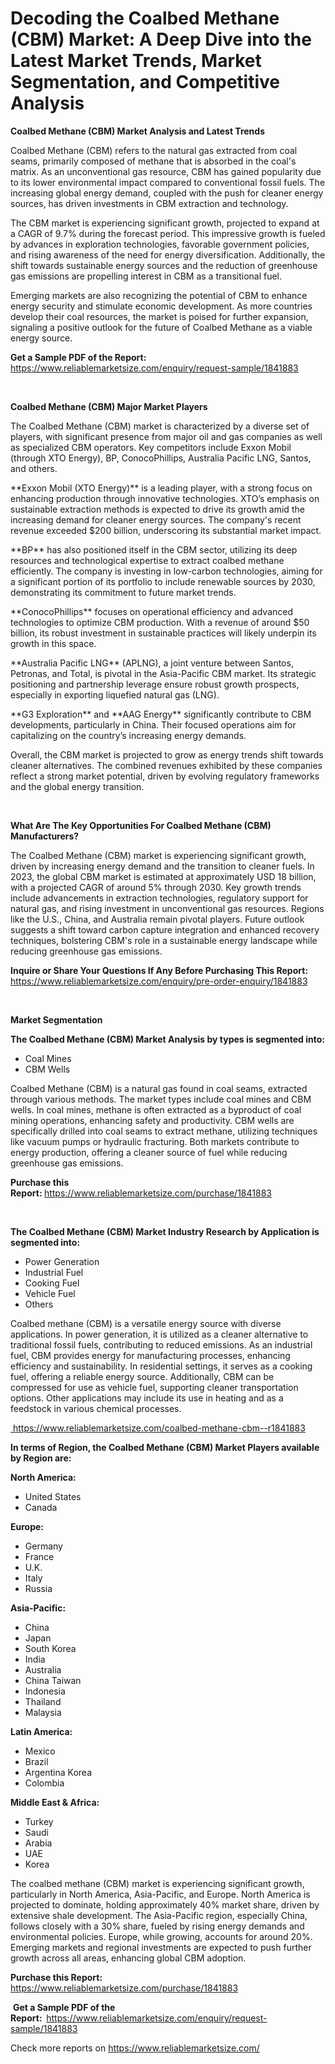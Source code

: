<p><h1>Decoding the Coalbed Methane (CBM) Market: A Deep Dive into the Latest Market Trends, Market Segmentation, and Competitive Analysis</h1></p><p><strong>Coalbed Methane (CBM) Market Analysis and Latest Trends</strong></p>
<p><p>Coalbed Methane (CBM) refers to the natural gas extracted from coal seams, primarily composed of methane that is absorbed in the coal's matrix. As an unconventional gas resource, CBM has gained popularity due to its lower environmental impact compared to conventional fossil fuels. The increasing global energy demand, coupled with the push for cleaner energy sources, has driven investments in CBM extraction and technology.</p><p>The CBM market is experiencing significant growth, projected to expand at a CAGR of 9.7% during the forecast period. This impressive growth is fueled by advances in exploration technologies, favorable government policies, and rising awareness of the need for energy diversification. Additionally, the shift towards sustainable energy sources and the reduction of greenhouse gas emissions are propelling interest in CBM as a transitional fuel. </p><p>Emerging markets are also recognizing the potential of CBM to enhance energy security and stimulate economic development. As more countries develop their coal resources, the market is poised for further expansion, signaling a positive outlook for the future of Coalbed Methane as a viable energy source.</p></p>
<p><strong>Get a Sample PDF of the Report:&nbsp;</strong> <a href="https://www.reliablemarketsize.com/enquiry/request-sample/1841883?utm_campaign=2889&utm_medium=2&utm_source=Github&utm_content=ia&utm_term=26032025&utm_id=coalbed-methane-cbm">https://www.reliablemarketsize.com/enquiry/request-sample/1841883</a></p>
<p>&nbsp;</p>
<p><strong>Coalbed Methane (CBM) Major Market Players</strong></p>
<p><p>The Coalbed Methane (CBM) market is characterized by a diverse set of players, with significant presence from major oil and gas companies as well as specialized CBM operators. Key competitors include Exxon Mobil (through XTO Energy), BP, ConocoPhillips, Australia Pacific LNG, Santos, and others.</p><p>**Exxon Mobil (XTO Energy)** is a leading player, with a strong focus on enhancing production through innovative technologies. XTO’s emphasis on sustainable extraction methods is expected to drive its growth amid the increasing demand for cleaner energy sources. The company's recent revenue exceeded $200 billion, underscoring its substantial market impact.</p><p>**BP** has also positioned itself in the CBM sector, utilizing its deep resources and technological expertise to extract coalbed methane efficiently. The company is investing in low-carbon technologies, aiming for a significant portion of its portfolio to include renewable sources by 2030, demonstrating its commitment to future market trends.</p><p>**ConocoPhillips** focuses on operational efficiency and advanced technologies to optimize CBM production. With a revenue of around $50 billion, its robust investment in sustainable practices will likely underpin its growth in this space.</p><p>**Australia Pacific LNG** (APLNG), a joint venture between Santos, Petronas, and Total, is pivotal in the Asia-Pacific CBM market. Its strategic positioning and partnership leverage ensure robust growth prospects, especially in exporting liquefied natural gas (LNG).</p><p>**G3 Exploration** and **AAG Energy** significantly contribute to CBM developments, particularly in China. Their focused operations aim for capitalizing on the country’s increasing energy demands.</p><p>Overall, the CBM market is projected to grow as energy trends shift towards cleaner alternatives. The combined revenues exhibited by these companies reflect a strong market potential, driven by evolving regulatory frameworks and the global energy transition.</p></p>
<p>&nbsp;</p>
<p><strong>What Are The Key Opportunities For Coalbed Methane (CBM) Manufacturers?</strong></p>
<p><p>The Coalbed Methane (CBM) market is experiencing significant growth, driven by increasing energy demand and the transition to cleaner fuels. In 2023, the global CBM market is estimated at approximately USD 18 billion, with a projected CAGR of around 5% through 2030. Key growth trends include advancements in extraction technologies, regulatory support for natural gas, and rising investment in unconventional gas resources. Regions like the U.S., China, and Australia remain pivotal players. Future outlook suggests a shift toward carbon capture integration and enhanced recovery techniques, bolstering CBM's role in a sustainable energy landscape while reducing greenhouse gas emissions.</p></p>
<p><strong>Inquire or Share Your Questions If Any Before Purchasing This Report:</strong> <a href="https://www.reliablemarketsize.com/enquiry/pre-order-enquiry/1841883?utm_campaign=2889&utm_medium=2&utm_source=Github&utm_content=ia&utm_term=26032025&utm_id=coalbed-methane-cbm">https://www.reliablemarketsize.com/enquiry/pre-order-enquiry/1841883</a></p>
<p>&nbsp;</p>
<p><strong>Market Segmentation</strong></p>
<p><strong>The Coalbed Methane (CBM) Market Analysis by types is segmented into:</strong></p>
<p><ul><li>Coal Mines</li><li>CBM Wells</li></ul></p>
<p><p>Coalbed Methane (CBM) is a natural gas found in coal seams, extracted through various methods. The market types include coal mines and CBM wells. In coal mines, methane is often extracted as a byproduct of coal mining operations, enhancing safety and productivity. CBM wells are specifically drilled into coal seams to extract methane, utilizing techniques like vacuum pumps or hydraulic fracturing. Both markets contribute to energy production, offering a cleaner source of fuel while reducing greenhouse gas emissions.</p></p>
<p><strong>Purchase this Report:&nbsp;</strong><a href="https://www.reliablemarketsize.com/purchase/1841883?utm_campaign=2889&utm_medium=2&utm_source=Github&utm_content=ia&utm_term=26032025&utm_id=coalbed-methane-cbm">https://www.reliablemarketsize.com/purchase/1841883</a></p>
<p>&nbsp;</p>
<p><strong>The Coalbed Methane (CBM) Market Industry Research by Application is segmented into:</strong></p>
<p><ul><li>Power Generation</li><li>Industrial Fuel</li><li>Cooking Fuel</li><li>Vehicle Fuel</li><li>Others</li></ul></p>
<p><p>Coalbed methane (CBM) is a versatile energy source with diverse applications. In power generation, it is utilized as a cleaner alternative to traditional fossil fuels, contributing to reduced emissions. As an industrial fuel, CBM provides energy for manufacturing processes, enhancing efficiency and sustainability. In residential settings, it serves as a cooking fuel, offering a reliable energy source. Additionally, CBM can be compressed for use as vehicle fuel, supporting cleaner transportation options. Other applications may include its use in heating and as a feedstock in various chemical processes.</p></p>
<p><a href="https://www.reliablemarketsize.com/coalbed-methane-cbm--r1841883?utm_campaign=2889&utm_medium=2&utm_source=Github&utm_content=ia&utm_term=26032025&utm_id=coalbed-methane-cbm">&nbsp;https://www.reliablemarketsize.com/coalbed-methane-cbm--r1841883</a></p>
<p><strong>In terms of Region, the Coalbed Methane (CBM) Market Players available by Region are:</strong></p>
<p>
    <p> <strong> North America: </strong>
        <ul>
            <li>United States</li>
            <li>Canada</li>
        </ul>
        </p> 
    <p> <strong> Europe: </strong>
        <ul>
            <li>Germany</li>
            <li>France</li>
            <li>U.K.</li>
            <li>Italy</li>
            <li>Russia</li>
        </ul>
        </p> 
    <p> <strong> Asia-Pacific: </strong>
        <ul>
            <li>China</li>
            <li>Japan</li>
            <li>South Korea</li>
            <li>India</li>
            <li>Australia</li>
            <li>China Taiwan</li>
            <li>Indonesia</li>
            <li>Thailand</li>
            <li>Malaysia</li>
        </ul>
        </p> 
    <p> <strong> Latin America: </strong>
        <ul>
            <li>Mexico</li>
            <li>Brazil</li>
            <li>Argentina Korea</li>
            <li>Colombia</li>
        </ul>
        </p> 
    <p> <strong> Middle East & Africa: </strong>
        <ul>
            <li>Turkey</li>
            <li>Saudi</li>
            <li>Arabia</li>
            <li>UAE</li>
            <li>Korea</li>
        </ul>
    </p>
    </p>
<p><p>The coalbed methane (CBM) market is experiencing significant growth, particularly in North America, Asia-Pacific, and Europe. North America is projected to dominate, holding approximately 40% market share, driven by extensive shale development. The Asia-Pacific region, especially China, follows closely with a 30% share, fueled by rising energy demands and environmental policies. Europe, while growing, accounts for around 20%. Emerging markets and regional investments are expected to push further growth across all areas, enhancing global CBM adoption.</p></p>
<p><strong>Purchase this Report: </strong><a href="https://www.reliablemarketsize.com/purchase/1841883?utm_campaign=2889&utm_medium=2&utm_source=Github&utm_content=ia&utm_term=26032025&utm_id=coalbed-methane-cbm">https://www.reliablemarketsize.com/purchase/1841883</a></p>
<p>&nbsp;<strong>Get a Sample PDF of the Report:&nbsp;&nbsp;</strong><a href="https://www.reliablemarketsize.com/enquiry/request-sample/1841883?utm_campaign=2889&utm_medium=2&utm_source=Github&utm_content=ia&utm_term=26032025&utm_id=coalbed-methane-cbm">https://www.reliablemarketsize.com/enquiry/request-sample/1841883</a></p>
<p><strong></strong></p>
<p>Check more reports on <a href="https://www.reliablemarketsize.com/?utm_campaign=2889&utm_medium=2&utm_source=Github&utm_content=ia&utm_term=26032025&utm_id=coalbed-methane-cbm">https://www.reliablemarketsize.com/</a></p>